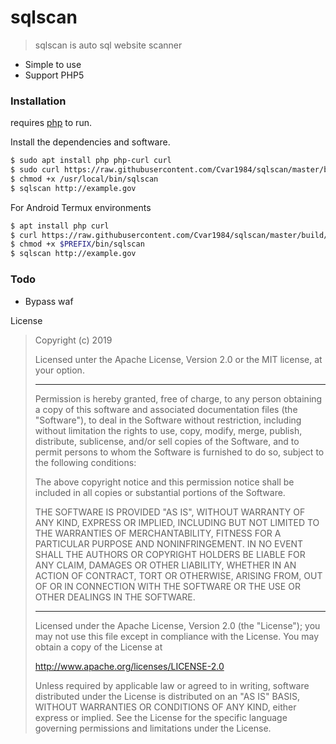 # sqlscan
> sqlscan is auto sql website scanner
  - Simple to use
  - Support PHP5

### Installation

requires [php](https://php.net ) to run.

Install the dependencies and software.

```sh
$ sudo apt install php php-curl curl
$ sudo curl https://raw.githubusercontent.com/Cvar1984/sqlscan/master/build/main.phar --output /usr/local/bin/sqlscan
$ chmod +x /usr/local/bin/sqlscan
$ sqlscan http://example.gov
```

For Android Termux environments

```sh
$ apt install php curl
$ curl https://raw.githubusercontent.com/Cvar1984/sqlscan/master/build/main.phar --output $PREFIX/bin/sqlscan
$ chmod +x $PREFIX/bin/sqlscan
$ sqlscan http://example.gov
```

### Todo

 - Bypass waf

License
> Copyright (c) 2019 <Cvar1984>
>
> Licensed unter the Apache License, Version 2.0 or the MIT license, at your
> option.
>
> ********************************************************************************
>
> Permission is hereby granted, free of charge, to any person obtaining a copy of
> this software and associated documentation files (the "Software"), to deal in
> the Software without restriction, including without limitation the rights to
> use, copy, modify, merge, publish, distribute, sublicense, and/or sell copies of
> the Software, and to permit persons to whom the Software is furnished to do so,
> subject to the following conditions:
>
> The above copyright notice and this permission notice shall be included in all
> copies or substantial portions of the Software.
>
> THE SOFTWARE IS PROVIDED "AS IS", WITHOUT WARRANTY OF ANY KIND, EXPRESS OR
> IMPLIED, INCLUDING BUT NOT LIMITED TO THE WARRANTIES OF MERCHANTABILITY, FITNESS
> FOR A PARTICULAR PURPOSE AND NONINFRINGEMENT. IN NO EVENT SHALL THE AUTHORS OR
> COPYRIGHT HOLDERS BE LIABLE FOR ANY CLAIM, DAMAGES OR OTHER LIABILITY, WHETHER
> IN AN ACTION OF CONTRACT, TORT OR OTHERWISE, ARISING FROM, OUT OF OR IN
> CONNECTION WITH THE SOFTWARE OR THE USE OR OTHER DEALINGS IN THE SOFTWARE.
>
> ********************************************************************************
>
> Licensed under the Apache License, Version 2.0 (the "License");
> you may not use this file except in compliance with the License.
> You may obtain a copy of the License at
>
>   http://www.apache.org/licenses/LICENSE-2.0
>
> Unless required by applicable law or agreed to in writing, software
> distributed under the License is distributed on an "AS IS" BASIS,
> WITHOUT WARRANTIES OR CONDITIONS OF ANY KIND, either express or implied.
> See the License for the specific language governing permissions and
> limitations under the License.
